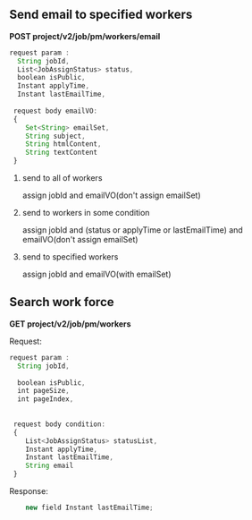 ## Send email to specified workers

**POST project/v2/job/pm/workers/email**

```javascript
request param : 
  String jobId,
  List<JobAssignStatus> status,
  boolean isPublic,
  Instant applyTime,
  Instant lastEmailTime,
 
 request body emailVO: 
 {
    Set<String> emailSet,
    String subject,
    String htmlContent,
    String textContent
 }

```

1. send to all of workers

    assign jobId and emailVO(don't assign emailSet)

2. send to workers in some condition

    assign jobId and (status or applyTime or lastEmailTime) and emailVO(don't assign emailSet)

3. send to specified workers
    
    assign jobId and emailVO(with emailSet)

## Search work force

**GET project/v2/job/pm/workers**

Request:
```javascript
request param : 
  String jobId,
  
  boolean isPublic,
  int pageSize,
  int pageIndex,
  
 
 request body condition: 
 {
    List<JobAssignStatus> statusList,
    Instant applyTime,
    Instant lastEmailTime,
    String email
 }

```

Response: 
```javascript
    new field Instant lastEmailTime;
```

